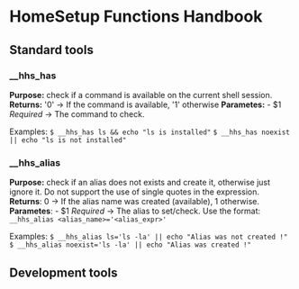 # HomeSetup Functions Handbook

## Standard tools

### __hhs_has

**Purpose:** check if a command is available on the current shell session.
**Returns:** '0' -> If the command is available, '1' otherwise
**Parametes:**
    - $1 *Required* -> The command to check.

Examples:
    `$ __hhs_has ls && echo "ls is installed"`
    `$ __hhs_has noexist || echo "ls is not installed"`

### __hhs_alias

**Purpose:** check if an alias does not exists and create it, otherwise just ignore it. Do not support the use of single quotes in the expression.
**Returns**: 0 -> If the alias name was created (available), 1 otherwise.
**Parametes**: 
    - $1 *Required* -> The alias to set/check. Use the format: `__hhs_alias <alias_name>='<alias_expr>'`

Examples:
    `$ __hhs_alias ls='ls -la' || echo "Alias was not created !"`
    `$ __hhs_alias noexist='ls -la' || echo "Alias was created !"`






## Development tools


